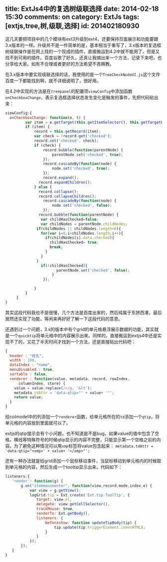 title: ExtJs4中的复选树级联选择
date: 2014-02-18 15:30
comments: on
category: ExtJs
tags: [extjs,tree,树,级联,选择]
id: 201402180930
---

这几天要把项目中的几个模块有ext3升级到ext4，还要保持页面展示和功能要跟3.x版本的一样。升级并不是一件简单的是，基本相当于重写了，3.x版本的复选框树级联操作是在网上找的一个现成的插件，直接搬运到4.2中就不能用了，但是又找不到可用的插件。百度谷歌了好久，还真让我搞出来一个方法，记录下来吧，也分享给大家。如有不合理或者更好的方法希望不吝赐教。
<!-- more -->
在3.x版本中要实现级联选择的话，我使用的是一个`TreeCheckNodeUI.js`这个文件百度一下都能找到啊，就不详细说明了，很好用。

在4.2中实现的方法是在`treepanel`的配置项`viewConfig`中添加函数`onCheckboxChange`，表示复选框选择状态发生变化是触发的事件，先把代码贴出来：

```js
viewConfig:{
  onCheckboxChange: function(e, t) {
         var item = e.getTarget(this.getItemSelector(), this.getTargetEl()), record;
         if (item) {
             record = this.getRecord(item);
             var check = !record.get('checked');
             record.set('checked', check);
             if (check) {
                 record.bubble(function(parentNode) {
                     parentNode.set('checked', true);
                 });
                 record.cascadeBy(function(node) {
                     node.set('checked', true);
                 });
                 record.expand();
               record.expandChildren();
             } else {
               record.collapse();
               record.collapseChildren();
                 record.cascadeBy(function(node) {
                     node.set('checked', false);
                 });
               record.bubble(function(parentNode) {
                var childHasChecked=false;
                var childNodes = parentNode.childNodes;
              if(childNodes || childNodes.length>0){
                for(var i=0;i<childNodes.length;i++){
                  if(childNodes[i].data.checked){
                    childHasChecked= true;
                    break;
                  }
                }
              }
                if(!childHasChecked){
                       parentNode.set('checked', false);
                     }
                 });

             }
         }
     }
}
```

其实这段代码我也不是很懂，几个方法是百度出来的，然后纯属于东拼西凑，最后居然还实现了功能，等闲来再好好了解一下这段代码的意思。

还遇到过一个问题，3.x的版本中有个grid的单元格悬浮展示数据的功能，其实就是一个`quicktip`将单元格中的内容展示出来。同样的，直接搬运到extjs4中还是实现不了的，又花了半天时间才找到一个方法，还是直接贴出代码吧：

```js
{
  header : "姓名",
  width : 100,
  dataIndex : "name",
  menuDisabled : true,
  sortable : false,
  renderer : function(value, metadata, record, rowIndex,
      columnIndex, store) {
    value = value.replace(/</g, '&lt');
    metadata.tdAttr = 'data-qtip="' + value+ '"';
    return value;
  }
}
```

给colmodel中的列添加一个`renderer`函数，给单元格所在的`td`添加一个`qtip`，将单元格的内容放到里面就可以了。

extjs的qtip提示会有个小问题，也不知道是不是bug，如果value的值中包含了空格，横线等特殊符号的时候qtip显示的内容不完整，只能显示第一个空格之前的内容。为了避免这种情况可以用`xmp`标签将value包含起来：
`metadata.tdAttr = 'data-qtip="<xmp>' + value+ '</xmp>"';`

还有一种办法就是给grid添加一个鼠标移动事件，当鼠标移动到单元格内的时候取到单元格的内容，然后生成一个tooltip显示出来。代码如下：

```js
listeners:{
   'render': function(g) {    
       g.on("itemmouseenter", function(view,record,mode,index,e) {
           var view = g.getView();
           logGrid.tip = Ext.create('Ext.tip.ToolTip', {  
              target: view.el,
              delegate: view.getCellSelector(),
              trackMouse: true,
              renderTo: Ext.getBody(),
              listeners: {   
                  beforeshow: function updateTipBody(tip) {
                      tip.update(tip.triggerElement.innerHTML);
                  }  
              }  
           });  
       });    
   }  
}
```
